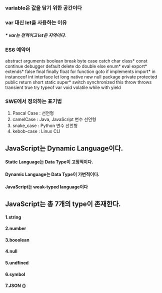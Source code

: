 ### variable은 값을 담기 위한 공간이다
### var 대신 let을 사용하는 이유
##### * var는 전역이고 let은 지역이다.
### ES6 예약어
abstract	arguments	boolean	break	byte
case	catch	char	class*	const
continue	debugger	default	delete	do
double	else	enum*	eval	export*
extends*	false	final	finally	float
for	function	goto	if	implements
import*	in	instanceof	int	interface
let	long	native	new	null
package	private	protected	public	return
short	static	super*	switch	synchronized
this	throw	throws	transient	true
try	typeof	var	void	volatile
while	with	yield	

### SWE에서 정의하는 표기법
1. Pascal Case : 선언형
2. camelCase : Java, JavaScript 변수 선언형
3. snake_case : Python 변수 선언형
4. kebob-case : Linux CLI

## JavaScript는 Dynamic Language이다.
#### Static Language는 Data Type이 고정적이다.
#### Dynamic Language는 Data Type이 가변적이다.
#### JavaScript는 weak-typed language이다


## JavaScript는 총 7개의 type이 존재한다.
#### 1.string 
#### 2.number 
#### 3.booolean 
#### 4.null 
#### 5.undfined 
#### 6.symbol
#### 7.JSON {}

